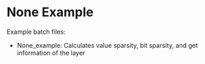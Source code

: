 # None Example

Example batch files:

*   None_example: Calculates value sparsity, bit sparsity, and get information of the layer

